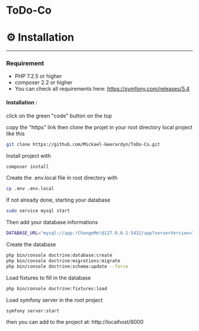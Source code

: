 # ToDo-Co

# ⚙️ Installation
____________________
### Requirement 

- PHP 7.2.5 or higher
- composer 2.2 or higher
- You can check all requirements here:
https://symfony.com/releases/5.4

#### Installation :

click on the green "code" button on the top

copy the "https" link then clone the projet in your root directory local project like this

```bash
git clone https://github.com/Mickael-Geerardyn/ToDo-Co.git
```

Install project with
```bash
composer install
```

Create the .env.local file in root directory with
```bash
cp .env .env.local
```
If not already done, starting your database
```bash
sudo service mysql start
```

Then add your database informations
```bash
DATABASE_URL="mysql://app:!ChangeMe!@127.0.0.1:5432/app?serverVersion=15&charset=utf8"
```

Create the database
```bash
php bin/console doctrine:database:create
php bin/console doctrine:migrations:migrate
php bin/console doctrine:schema:update --force
```

Load fixtures to fill in the database
```bash
php bin/console doctrine:fixtures:load  
```

Load symfony server in the root project
```bash
symfony server:start
```
then you can add to the project at: http://localhost/8000
